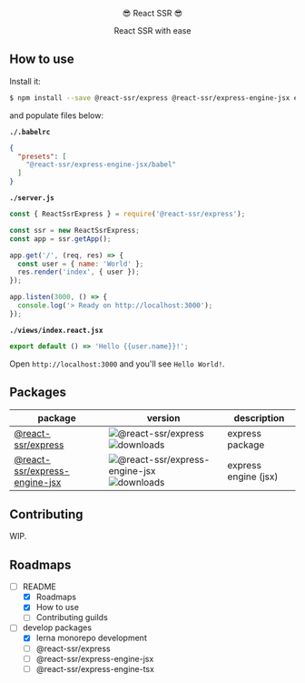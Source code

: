 <p align="center">😎 React SSR 😎</p>
<p align="center">React SSR with ease</p>

## How to use

Install it:

```bash
$ npm install --save @react-ssr/express @react-ssr/express-engine-jsx express react react-dom
```

and populate files below:

**`./.babelrc`**

```json
{
  "presets": [
    "@react-ssr/express-engine-jsx/babel"
  ]
}
```

**`./server.js`**

```js
const { ReactSsrExpress } = require('@react-ssr/express');

const ssr = new ReactSsrExpress;
const app = ssr.getApp();

app.get('/', (req, res) => {
  const user = { name: 'World' };
  res.render('index', { user });
});

app.listen(3000, () => {
  console.log('> Ready on http://localhost:3000');
});
```

**`./views/index.react.jsx`**

```jsx
export default () => 'Hello {{user.name}}!';
```

Open `http://localhost:3000` and you'll see `Hello World!`.

## Packages

| package | version | description |
| --- | --- | --- |
| [@react-ssr/express](https://www.npmjs.com/package/@react-ssr/express) | ![@react-ssr/express](https://img.shields.io/npm/v/@react-ssr/express.svg) ![downloads](https://img.shields.io/npm/dt/@react-ssr/express.svg) | express package |
| [@react-ssr/express-engine-jsx](https://www.npmjs.com/package/@react-ssr/express-engine-jsx) | ![@react-ssr/express-engine-jsx](https://img.shields.io/npm/v/@react-ssr/express-engine-jsx.svg) ![downloads](https://img.shields.io/npm/dt/@react-ssr/express-engine-jsx.svg) | express engine (jsx) |

## Contributing

WIP.

## Roadmaps

- [ ] README
  - [x] Roadmaps
  - [x] How to use
  - [ ] Contributing guilds
- [ ] develop packages
  - [x] lerna monorepo development
  - [ ] @react-ssr/express
  - [ ] @react-ssr/express-engine-jsx
  - [ ] @react-ssr/express-engine-tsx
